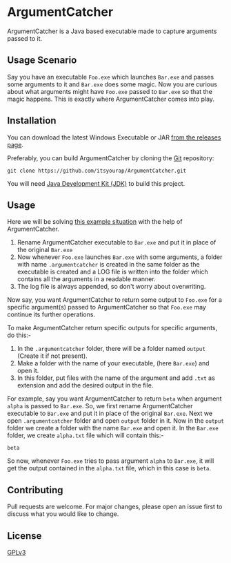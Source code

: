 # ArgumentCatcher

ArgumentCatcher is a Java based executable made to capture arguments passed to it.

## Usage Scenario

Say you have an executable ```Foo.exe``` which launches ```Bar.exe``` and passes some arguments to it and ```Bar.exe```
does some magic. Now you are curious about what arguments might have ```Foo.exe``` passed to ```Bar.exe``` so that the
magic happens. This is exactly where ArgumentCatcher comes into play.

## Installation

You can download the latest Windows Executable or
JAR [from the releases page](https://github.com/itsyourap/ArgumentCatcher/releases).

Preferably, you can build ArgumentCatcher by cloning the [Git](https://github.com/itsyourap/ArgumentCatcher)
repository:

    git clone https://github.com/itsyourap/ArgumentCatcher.git

You will need [Java Development Kit (JDK)](https://en.wikipedia.org/wiki/Java_Development_Kit) to build this project.

## Usage

Here we will be
solving [this example situation](#usage-scenario) with
the help of ArgumentCatcher.

1. Rename ArgumentCatcher executable to ```Bar.exe``` and put it in place of the original ```Bar.exe```
2. Now whenever ```Foo.exe``` launches ```Bar.exe``` with some arguments, a folder with name ```.argumentcatcher``` is
   created in the same folder as the executable is created and a LOG file is written into the folder which contains all
   the arguments in a readable manner.
3. The log file is always appended, so don't worry about overwriting.

Now say, you want ArgumentCatcher to return some output to ```Foo.exe``` for a specific argument(s) passed to
ArgumentCatcher so that ```Foo.exe``` may continue its further operations.

To make ArgumentCatcher return specific outputs for specific arguments, do this:-

1. In the ```.argumentcatcher``` folder, there will be a folder named ```output``` (Create it if not present).
2. Make a folder with the name of your executable, (here ```Bar.exe```) and open it.
3. In this folder, put files with the name of the argument and add ```.txt``` as extension and add the desired output in
   the file.

For example, say you want ArgumentCatcher to return ```beta``` when argument ```alpha``` is passed to ```Bar.exe```. So,
we first rename ArgumentCatcher executable to ```Bar.exe``` and put it in place of the original ```Bar.exe```. Next we
open ```.argumentcatcher``` folder and open ```output``` folder in it. Now in the ```output``` folder we create a folder
with the name ```Bar.exe``` and open it. In the ```Bar.exe``` folder, we create ```alpha.txt``` file which will contain
this:-

    beta

So now, whenever ```Foo.exe``` tries to pass argument ```alpha``` to ```Bar.exe```, it will get the output contained in
the ```alpha.txt``` file, which in this case is ```beta```.

## Contributing

Pull requests are welcome. For major changes, please open an issue first to discuss what you would like to change.

## License

[GPLv3](https://github.com/itsyourap/ArgumentCatcher/blob/main/LICENSE)
